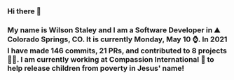 ### Hi there 👋

### My name is Wilson Staley and I am a Software Developer in ⛰ Colorado Springs, CO.  It is currently Monday, May 10 ⌚. In 2021 I have made 146 commits, 21 PRs, and contributed to 8 projects 👨‍💻. I am currently working at Compassion International 🏢 to help release children from poverty in Jesus' name!